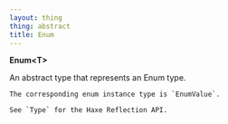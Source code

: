 ```yaml
---
layout: thing
thing: abstract
title: Enum
---
```

**Enum&lt;T&gt;**

An abstract type that represents an Enum type.

	The corresponding enum instance type is `EnumValue`.

	See `Type` for the Haxe Reflection API.


